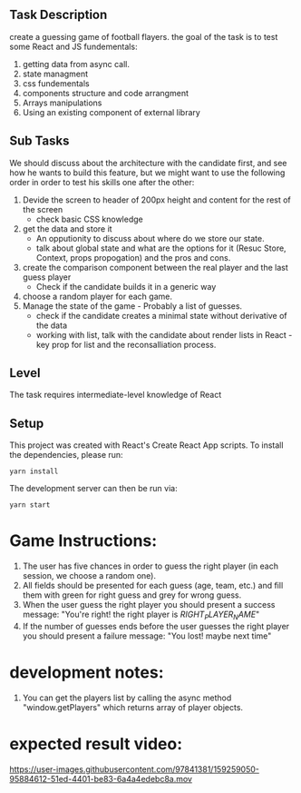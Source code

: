 ## Task Description
create a guessing game of football flayers.
the goal of the task is to test some React and JS fundementals:
1. getting data from async call.
2. state managment
3. css fundementals
4. components structure and code arrangment
5. Arrays manipulations
6. Using an existing component of external library

## Sub Tasks
We should discuss about the architecture with the candidate first, and see how he wants to build this feature,
but we might want to use the following order in order to test his skills one after the other:
1. Devide the screen to header of 200px height and content for the rest of the screen
   * check basic CSS knowledge
3. get the data and store it
   * An opputionity to discuss about where do we store our state. 
   * talk about global state and what are the options for it (Resuc Store, Context, props propogation) and the pros and cons.
5. create the comparison component between the real player and the last guess player
   * Check if the candidate builds it in a generic way
6. choose a random player for each game.
7. Manage the state of the game - Probably a list of guesses.
   * check if the candidate creates a minimal state without derivative of the data
   * working with list, talk with the candidate about render lists in React - key prop for list and the reconsalliation process.

## Level
The task requires intermediate-level knowledge of React

## Setup

This project was created with React's Create React App scripts. To
install the dependencies, please run:

```
yarn install
```

The development server can then be run via:

```
yarn start
```


# Game Instructions:

1. The user has five chances in order to guess the right player (in each session, we choose a random one).
2. All fields should be presented for each guess (age, team, etc.) and fill them with green for right guess and grey for
   wrong guess.
3. When the user guess the right player you should present a success message: "You're right! the right player is
   $RIGHT_PLAYER_NAME$"
4. If the number of guesses ends before the user guesses the right player you should present a failure message: "You
   lost! maybe next time"

# development notes:

1. You can get the players list by calling the async method "window.getPlayers" which returns array of player objects.

# expected result video:



https://user-images.githubusercontent.com/97841381/159259050-95884612-51ed-4401-be83-6a4a4edebc8a.mov

